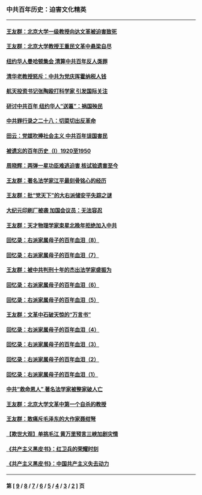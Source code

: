 ### 中共百年历史：迫害文化精英
---
#### [王友群：北京大学一级教授向达文革被迫害致死](../../pages/nf1176111/n13150966.md?10080430) 
#### [王友群：北京大学教授王重民文革中悬梁自尽](../../pages/nf1176111/n13084645.md?10080430) 
#### [纽约华人曼哈顿集会 清算中共百年反人类罪](../../pages/nf1176111/n13084157.md?10080430) 
#### [清华老教授怒斥：中共为党庆挥霍纳税人钱](../../pages/nf1176111/n13071430.md?10080430) 
#### [航天投资书记张陶殴打科学家 引发国际关注](../../pages/nf1176111/n13069132.md?10080430) 
#### [研讨中共百年 纽约华人“送匾”：祸国殃民](../../pages/nf1176111/n13057367.md?10080430) 
#### [中共罪行录之二十八：切菜切出反革命](../../pages/nf1176111/n13030600.md?10080430) 
#### [田云：党媒吹捧社会主义 中共百年误国害民](../../pages/nf1176111/n13006682.md?10080430) 
#### [被遗忘的百年历史（I）1920至1950](../../pages/nf1176111/n12986411.md?10080430) 
#### [周晓辉：两弹一星功臣难逃迫害 核试验遗害至今](../../pages/nf1176111/n12974997.md?10080430) 
#### [王友群：著名法学家江平最刻骨铭心的经历](../../pages/nf1176111/n12970787.md?10080430) 
#### [王友群：批“党天下”的大右派储安平失踪之谜](../../pages/nf1176111/n12954229.md?10080430) 
#### [大纪元印刷厂被袭 加国会议员：无法容忍](../../pages/nf1176111/n12883028.md?10080430) 
#### [王友群：天才物理学家束星北晚年拒绝加入中共](../../pages/nf1176111/n12792913.md?10080430) 
#### [回忆录：右派家属母子的百年血泪（8）](../../pages/nf1176111/n12706196.md?10080430) 
#### [回忆录：右派家属母子的百年血泪（7）](../../pages/nf1176111/n12706191.md?10080430) 
#### [王友群：被中共判刑十年的杰出法学家盛振为](../../pages/nf1176111/n12706141.md?10080430) 
#### [回忆录：右派家属母子的百年血泪（6）](../../pages/nf1176111/n12698863.md?10080430) 
#### [回忆录：右派家属母子的百年血泪（5）](../../pages/nf1176111/n12692515.md?10080430) 
#### [王友群：文革中石破天惊的“万言书”](../../pages/nf1176111/n12690994.md?10080430) 
#### [回忆录：右派家属母子的百年血泪（4）](../../pages/nf1176111/n12686410.md?10080430) 
#### [回忆录：右派家属母子的百年血泪（3）](../../pages/nf1176111/n12683820.md?10080430) 
#### [回忆录：右派家属母子的百年血泪（2）](../../pages/nf1176111/n12679738.md?10080430) 
#### [回忆录：右派家属母子的百年血泪（1）](../../pages/nf1176111/n12678112.md?10080430) 
#### [中共“救命恩人” 著名法学家被整家破人亡](../../pages/nf1176111/n12658168.md?10080430) 
#### [王友群：北京大学文革中第一个自杀的教授](../../pages/nf1176111/n12632697.md?10080430) 
#### [王友群：敢痛斥毛泽东的大作家聂绀弩](../../pages/nf1176111/n12384788.md?10080430) 
#### [【欺世大观】单挑毛江 黄万里预言三峡加剧灾情](../../pages/nf1176111/n12357101.md?10080430) 
#### [《共产主义黑皮书》：红卫兵的荣耀时刻](../../pages/nf1176111/n12190329.md?10080430) 
#### [《共产主义黑皮书》：中国共产主义失去动力](../../pages/nf1176111/n12168749.md?10080430) 

---
#### 第 [ [9](./9.md?10080430) / [8](./8.md?10080430) / [7](./7.md?10080430) / [6](./6.md?10080430) / [5](./5.md?10080430) / [4](./4.md?10080430) / [3](./3.md?10080430) / [2](./2.md?10080430) ] 页
